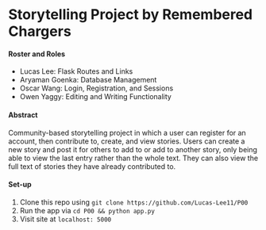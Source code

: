 # Storytelling Project by Remembered Chargers

#### Roster and Roles
- Lucas Lee: Flask Routes and Links
- Aryaman Goenka: Database Management
- Oscar Wang: Login, Registration, and Sessions
- Owen Yaggy: Editing and Writing Functionality

#### Abstract
Community-based storytelling project in which a user can register for an account, then contribute to, create, and view stories. Users can create a new story and post it for others to add to or add to another story, only being able to view the last entry rather than the whole text. They can also view the full text of stories they have already contributed to.

#### Set-up
1. Clone this repo using `git clone https://github.com/Lucas-Lee11/P00`
2. Run the app via `cd P00 && python app.py`
3. Visit site at `localhost: 5000`
